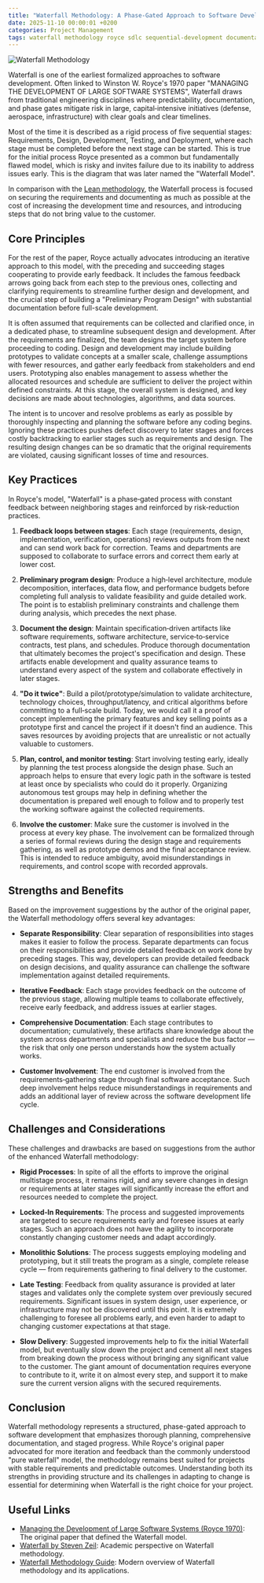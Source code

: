 ```yaml
---
title: "Waterfall Methodology: A Phase-Gated Approach to Software Development"
date: 2025-11-10 00:00:01 +0200
categories: Project Management
tags: waterfall methodology royce sdlc sequential-development documentation
---
```


![Waterfall Methodology](/assets/img/title/title-waterfall-methodology.png)

Waterfall is one of the earliest formalized approaches to software development. Often linked to Winston W. Royce's 1970 paper "MANAGING THE DEVELOPMENT OF LARGE SOFTWARE SYSTEMS", Waterfall draws from traditional engineering disciplines where predictability, documentation, and phase gates mitigate risk in large, capital‑intensive initiatives (defense, aerospace, infrastructure) with clear goals and clear timelines.

Most of the time it is described as a rigid process of five sequential stages: Requirements, Design, Development, Testing, and Deployment, where each stage must be completed before the next stage can be started. This is true for the initial process Royce presented as a common but fundamentally flawed model, which is risky and invites failure due to its inability to address issues early. This is the diagram that was later named the "Waterfall Model".

In comparison with the [Lean methodology](/posts/lean-methodology/), the Waterfall process is focused on securing the requirements and documenting as much as possible at the cost of increasing the development time and resources, and introducing steps that do not bring value to the customer.

## Core Principles

For the rest of the paper, Royce actually advocates introducing an iterative approach to this model, with the preceding and succeeding stages cooperating to provide early feedback. It includes the famous feedback arrows going back from each step to the previous ones, collecting and clarifying requirements to streamline further design and development, and the crucial step of building a "Preliminary Program Design" with substantial documentation before full-scale development.

It is often assumed that requirements can be collected and clarified once, in a dedicated phase, to streamline subsequent design and development. After the requirements are finalized, the team designs the target system before proceeding to coding. Design and development may include building prototypes to validate concepts at a smaller scale, challenge assumptions with fewer resources, and gather early feedback from stakeholders and end users. Prototyping also enables management to assess whether the allocated resources and schedule are sufficient to deliver the project within defined constraints. At this stage, the overall system is designed, and key decisions are made about technologies, algorithms, and data sources.

The intent is to uncover and resolve problems as early as possible by thoroughly inspecting and planning the software before any coding begins. Ignoring these practices pushes defect discovery to later stages and forces costly backtracking to earlier stages such as requirements and design. The resulting design changes can be so dramatic that the original requirements are violated, causing significant losses of time and resources.

## Key Practices

In Royce's model, "Waterfall" is a phase‑gated process with constant feedback between neighboring stages and reinforced by risk‑reduction practices.

1. **Feedback loops between stages**: Each stage (requirements, design, implementation, verification, operations) reviews outputs from the next and can send work back for correction. Teams and departments are supposed to collaborate to surface errors and correct them early at lower cost.

2. **Preliminary program design**: Produce a high‑level architecture, module decomposition, interfaces, data flow, and performance budgets before completing full analysis to validate feasibility and guide detailed work. The point is to establish preliminary constraints and challenge them during analysis, which precedes the next phase. 

3. **Document the design**: Maintain specification‑driven artifacts like software requirements, software architecture, service‑to‑service contracts, test plans, and schedules. Produce thorough documentation that ultimately becomes the project's specification and design. These artifacts enable development and quality assurance teams to understand every aspect of the system and collaborate effectively in later stages.

4. **"Do it twice"**: Build a pilot/prototype/simulation to validate architecture, technology choices, throughput/latency, and critical algorithms before committing to a full‑scale build. Today, we would call it a proof of concept implementing the primary features and key selling points as a prototype first and cancel the project if it doesn't find an audience. This saves resources by avoiding projects that are unrealistic or not actually valuable to customers.

5. **Plan, control, and monitor testing**: Start involving testing early, ideally by planning the test process alongside the design phase. Such an approach helps to ensure that every logic path in the software is tested at least once by specialists who could do it properly. Organizing autonomous test groups may help in defining whether the documentation is prepared well enough to follow and to properly test the working software against the collected requirements.

6. **Involve the customer**: Make sure the customer is involved in the process at every key phase. The involvement can be formalized through a series of formal reviews during the design stage and requirements gathering, as well as prototype demos and the final acceptance review. This is intended to reduce ambiguity, avoid misunderstandings in requirements, and control scope with recorded approvals.

## Strengths and Benefits

Based on the improvement suggestions by the author of the original paper, the Waterfall methodology offers several key advantages:

- **Separate Responsibility**: Clear separation of responsibilities into stages makes it easier to follow the process. Separate departments can focus on their responsibilities and provide detailed feedback on work done by preceding stages. This way, developers can provide detailed feedback on design decisions, and quality assurance can challenge the software implementation against detailed requirements.

- **Iterative Feedback**: Each stage provides feedback on the outcome of the previous stage, allowing multiple teams to collaborate effectively, receive early feedback, and address issues at earlier stages.

- **Comprehensive Documentation**: Each stage contributes to documentation; cumulatively, these artifacts share knowledge about the system across departments and specialists and reduce the bus factor — the risk that only one person understands how the system actually works.

- **Customer Involvement**: The end customer is involved from the requirements‑gathering stage through final software acceptance. Such deep involvement helps reduce misunderstandings in requirements and adds an additional layer of review across the software development life cycle.

## Challenges and Considerations

These challenges and drawbacks are based on suggestions from the author of the enhanced Waterfall methodology:

- **Rigid Processes**: In spite of all the efforts to improve the original multistage process, it remains rigid, and any severe changes in design or requirements at later stages will significantly increase the effort and resources needed to complete the project.

- **Locked‑In Requirements**: The process and suggested improvements are targeted to secure requirements early and foresee issues at early stages. Such an approach does not have the agility to incorporate constantly changing customer needs and adapt accordingly.

- **Monolithic Solutions**: The process suggests employing modeling and prototyping, but it still treats the program as a single, complete release cycle — from requirements gathering to final delivery to the customer.

- **Late Testing**: Feedback from quality assurance is provided at later stages and validates only the complete system over previously secured requirements. Significant issues in system design, user experience, or infrastructure may not be discovered until this point. It is extremely challenging to foresee all problems early, and even harder to adapt to changing customer expectations at that stage.

- **Slow Delivery**: Suggested improvements help to fix the initial Waterfall model, but eventually slow down the project and cement all next stages from breaking down the process without bringing any significant value to the customer. The giant amount of documentation requires everyone to contribute to it, write it on almost every step, and support it to make sure the current version aligns with the secured requirements.

## Conclusion

Waterfall methodology represents a structured, phase-gated approach to software development that emphasizes thorough planning, comprehensive documentation, and staged progress. While Royce's original paper advocated for more iteration and feedback than the commonly understood "pure waterfall" model, the methodology remains best suited for projects with stable requirements and predictable outcomes. Understanding both its strengths in providing structure and its challenges in adapting to change is essential for determining when Waterfall is the right choice for your project.

## Useful Links

- [Managing the Development of Large Software Systems (Royce 1970)](https://blog.jbrains.ca/assets/articles/royce1970.pdf): The original paper that defined the Waterfall model.
- [Waterfall by Steven Zeil](https://www.cs.odu.edu/~zeil/cs333/website-sum11/Lectures/waterfall/page/waterfall.html#d0e145): Academic perspective on Waterfall methodology.
- [Waterfall Methodology Guide](https://www.ionos.com/digitalguide/websites/web-development/waterfall-methodology/): Modern overview of Waterfall methodology and its applications.
